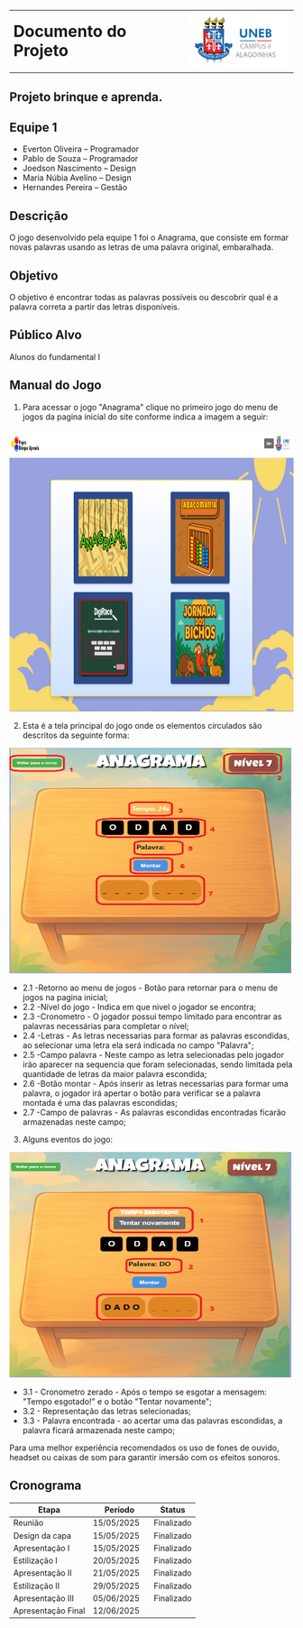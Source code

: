 <table style="width: 100%;">
  <tr>
    <td style="vertical-align: middle; padding-right: 10px;">
      <h1 style="margin: 0;">Documento do Projeto</h1>
    </td>
    <td style="vertical-align: middle; text-align: right;">
      <img src="imgs\UNEB-logo.png" width="200">
    </td>
  </tr>
</table>

## Projeto brinque e aprenda.

## Equipe 1 
- Everton Oliveira – Programador
- Pablo de Souza – Programador
- Joedson Nascimento – Design
- Maria Núbia Avelino – Design
- Hernandes Pereira – Gestão

## Descrição
<p>O jogo desenvolvido pela equipe 1 foi o Anagrama, que consiste em formar novas palavras usando as letras de uma palavra original, embaralhada.</p>


## Objetivo
<p>O objetivo é encontrar todas as palavras possíveis ou descobrir qual é a palavra correta a partir das letras disponíveis.</p>

## Público Alvo
<p>Alunos do fundamental I</p>


## Manual do Jogo

1. Para acessar o jogo "Anagrama" clique no primeiro jogo do menu de jogos da pagina inicial do site conforme indica a imagem a seguir:

<img src="imgs\imgmenu.PNG" width="800" height="500">


2. Esta é a tela principal do jogo onde os elementos circulados são descritos da seguinte forma:

<img src="imgs\imginicial.PNG" width="500" height="400">

- 2.1 -Retorno ao menu de jogos - Botão para retornar para o menu de jogos na pagina inicial;
- 2.2 -Nível do jogo - Indica em que nivel o jogador se encontra;
- 2.3 -Cronometro - O jogador possui tempo limitado para encontrar as palavras necessárias para completar o nível;
- 2.4 -Letras - As letras necessarias para formar as palavras escondidas, ao selecionar uma letra ela será indicada no campo "Palavra";
- 2.5 -Campo palavra - Neste campo as letra selecionadas pelo jogador irão aparecer na sequencia que foram selecionadas, sendo limitada pela quantidade de letras da maior palavra escondida;
- 2.6 -Botão montar - Após inserir as letras necessarias para formar uma palavra, o jogador irá apertar o botão para verificar se a palavra montada é uma das palavras escondidas;
- 2.7 -Campo de palavras - As palavras escondidas encontradas ficarão armazenadas neste campo;

3. Alguns eventos do jogo:

<img src="imgs\imgacoes.PNG" width="500" height="400">


- 3.1 - Cronometro zerado - Após o tempo se esgotar a mensagem: "Tempo esgotado!" e o botão "Tentar novamente";
- 3.2 - Representação das letras selecionadas;
- 3.3 - Palavra encontrada - ao  acertar uma das palavras escondidas, a palavra ficará armazenada neste campo;

<p>Para uma melhor experiência recomendados os uso de fones de ouvido, headset ou caixas de som para garantir imersão com os efeitos sonoros.</p>

## Cronograma

| Etapa                  | Período               | Status       |
|------------------------|-----------------------|------------  |
| Reunião                |  15/05/2025           | Finalizado   |
| Design da capa         |  15/05/2025           | Finalizado   |
| Apresentação I         |  15/05/2025           | Finalizado   |
| Estilização I          |  20/05/2025           | Finalizado   |
| Apresentação II        |  21/05/2025           | Finalizado   |
| Estilização II         |  29/05/2025           | Finalizado   |
| Apresentação III       |  05/06/2025           | Finalizado   |
| Apresentação Final     |  12/06/2025           |    

